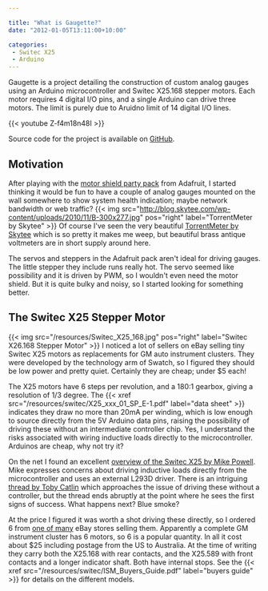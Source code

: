 ```yaml
---

title: "What is Gaugette?"
date: "2012-01-05T13:11:00+10:00"

categories:
 - Switec X25
 - Arduino
---
```


Gaugette is a project detailing the construction of custom analog gauges using
an Arduino microcontroller and Switec X25.168 stepper motors.
Each motor requires 4 digital I/O pins,
and a single Arduino can drive three motors.  The limit
is purely due to Aruidno limit of 14 digital I/O lines.
<!--more-->
{{< youtube  Z-f4m18n48I >}}

Source code for the project is available on
[GitHub](https://github.com/clearwater/gaugette).

Motivation
----------

After playing with the
[motor shield party pack](http://www.adafruit.com/products/171) from Adafruit,
I started thinking it would be fun to have a couple of analog gauges
mounted on the wall somewhere to show system health indication; maybe network bandwidth or
web traffic?
{{< img src="http://blog.skytee.com/wp-content/uploads/2010/11/B-300x277.jpg" pos="right" label="TorrentMeter by Skytee" >}}
Of course I've seen the very beautiful
[TorrentMeter by Skytee](http://blog.skytee.com/2010/11/torrentmeter-a-steampunk-bandwidth-meter/)
which is so pretty it makes me weep, but beautiful brass antique voltmeters are in short supply
around here.

The servos and steppers in the Adafruit pack aren't ideal for driving gauges.  The little stepper they
include runs really hot.  The servo seemed
like possibility and it is driven by PWM, so I wouldn't even need the motor shield.
But it is quite bulky and noisy, so I started looking for something better.

The Switec X25 Stepper Motor
----------------------------

{{< img src="/resources/Switec_X25_168.jpg" pos="right" label="Switec X26.168 Stepper Motor" >}}
I noticed a lot of sellers on eBay selling tiny Switec X25
motors as replacements for GM auto instrument clusters.  They were developed
by the technology arm of Swatch, so I figured they should be low power and
pretty quiet.  Certainly they are cheap; under $5 each!  

The X25 motors have 6 steps per revolution, and a 180:1 gearbox, giving a
resolution of 1/3 degree.
The {{< xref src="/resources/switec/X25_xxx_01_SP_E-1.pdf" label="data sheet" >}}
indicates they draw no more than 20mA per winding, which is low enough to source directly from the 5V
Arduino data pins, raising the possibility of driving these without an intermediate controller chip. Yes, I
understand the risks associated with wiring inductive loads directly to the microcontroller.  Arduinos are
cheap, why not try it?

On the net I found an excellent
[overview of the Switec X25 by Mike Powell](http://www.mycockpit.org/forums/content.php/355-An-Easy-Approach-to-an-Analog-Gauge).
Mike expresses concerns about driving inductive loads directly from the microcontroller and uses
an external L293D driver.  There is an intriguing
[thread by Toby Catlin](http://www.arduino.cc/cgi-bin/yabb2/YaBB.pl?num=1260978962)
which approaches the issue of driving these without a controller, but the thread ends abruptly at the point
where he sees the first signs of success.  What happens next?  Blue smoke?

At the price I figured it was worth a shot driving these directly,
so I ordered 6 from  [one of many](http://stores.ebay.com.au/partsangel)
eBay stores selling them.  Apparently a complete GM instrument cluster has 6 motors, so 6 is a popular quantity.
In all it cost about $25 including postage from the US to Australia.
At the time of writing they carry both the X25.168
with rear contacts, and the X25.589 with front contacts and a longer indicator shaft.
Both have internal stops.  See the {{< xref src="/resources/switec/ISM_Buyers_Guide.pdf" label="buyers guide" >}} for details
on the different models.

